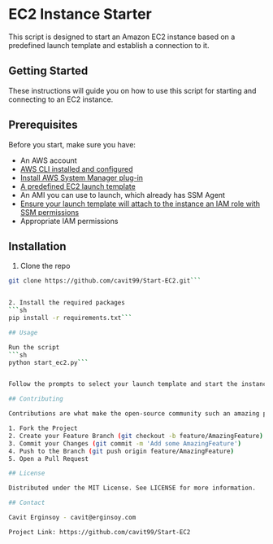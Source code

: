 # EC2 Instance Starter

This script is designed to start an Amazon EC2 instance based on a predefined launch template and establish a connection to it.

## Getting Started

These instructions will guide you on how to use this script for starting and connecting to an EC2 instance.

## Prerequisites

Before you start, make sure you have:

- An AWS account
- [AWS CLI installed and configured](https://docs.aws.amazon.com/cli/latest/userguide/getting-started-install.html)
- [Install AWS System Manager plug-in](https://docs.aws.amazon.com/systems-manager/latest/userguide/session-manager-working-with-install-plugin.html)
- [A predefined EC2 launch template](https://docs.aws.amazon.com/AWSEC2/latest/UserGuide/create-launch-template.html)
- An AMI you can use to launch, which already has SSM Agent
- [Ensure your launch template will attach to the instance an IAM role with SSM permissions](https://docs.aws.amazon.com/systems-manager/latest/userguide/session-manager-getting-started-instance-profile.html)
- Appropriate IAM permissions


## Installation

1. Clone the repo
```sh
git clone https://github.com/cavit99/Start-EC2.git```


2. Install the required packages
```sh
pip install -r requirements.txt```

## Usage

Run the script
```sh
python start_ec2.py```


Follow the prompts to select your launch template and start the instance.

## Contributing

Contributions are what make the open-source community such an amazing place to learn, inspire, and create. Any contributions you make are greatly appreciated.

1. Fork the Project
2. Create your Feature Branch (git checkout -b feature/AmazingFeature)
3. Commit your Changes (git commit -m 'Add some AmazingFeature')
4. Push to the Branch (git push origin feature/AmazingFeature)
5. Open a Pull Request

## License

Distributed under the MIT License. See LICENSE for more information.

## Contact

Cavit Erginsoy - cavit@erginsoy.com

Project Link: https://github.com/cavit99/Start-EC2
